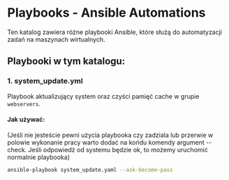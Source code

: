# Playbooks - Ansible Automations

Ten katalog zawiera różne playbooki Ansible, które służą do automatyzacji zadań na maszynach wirtualnych.

## Playbooki w tym katalogu:

### 1. **system_update.yml**
Playbook aktualizujący system oraz czyści pamięć cache w grupie `webservers`.

#### Jak używać:
(Jeśli nie jesteście pewni użycia playbooka czy zadziala lub przerwie w polowie wykonanie pracy warto dodać na końdu komendy argument --check. Jeśli odpowiedź od systemu będzie ok, to możemy uruchomić normalnie playbooka)
```bash
ansible-playbook system_update.yaml --ask-become-pass
